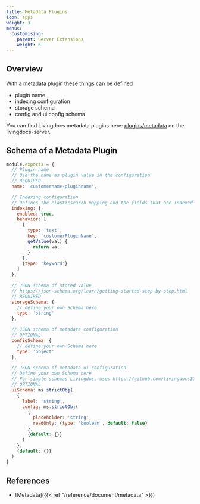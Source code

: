 ```yaml
---
title: Metadata Plugins
icon: apps
weight: 3
menus:
  customising:
    parent: Server Extensions
    weight: 6
---
```


## Overview

With a metadata plugin these things can be defined

- plugin name
- indexing configuration
- storage schema
- config and ui config schema

You can find Livingdocs metadata plugins here: [plugins/metadata](https://github.com/livingdocsIO/livingdocs-server/tree/master/plugins/metadata) on the livingdocs-server.

## Schema of a Metadata Plugin

```js
module.exports = {
  // Plugin name
  // Use the name as plugin value in the configuration
  // REQUIRED
  name: 'customername-pluginname',

  // Indexing configuration
  // Defines the elasticsearch mapping and the fields that are indexed
  indexing: {
    enabled: true,
    behavior: [
      {
        type: 'text',
        key: 'customerPluginName',
        getValue(val) {
          return val
        }
      },
      {type: 'keyword'}
    ]
  },

  // JSON schema of stored value
  // https://json-schema.org/learn/getting-started-step-by-step.html
  // REQUIRED
  storageSchema: {
    // define your own Schema here
    type: 'string'
  },

  // JSON schema of metadata configuration
  // OPTIONAL
  configSchema: {
    // define your own Schema here
    type: 'object'
  },

  // JSON schema of metadata ui configuration
  // Define your own Schema here
  // For simple schemas Livingdocs uses https://github.com/livingdocsIO/microschema
  // OPTIONAL
  uiSchema: ms.strictObj(
    {
      label: 'string',
      config: ms.strictObj(
        {
          placeholder: 'string',
          readOnly: {type: 'boolean', default: false}
        },
        {default: {}}
      )
    },
    {default: {}}
  )
}
```

## References

- [Metadata]({{< ref "/reference/document/metadata" >}})
